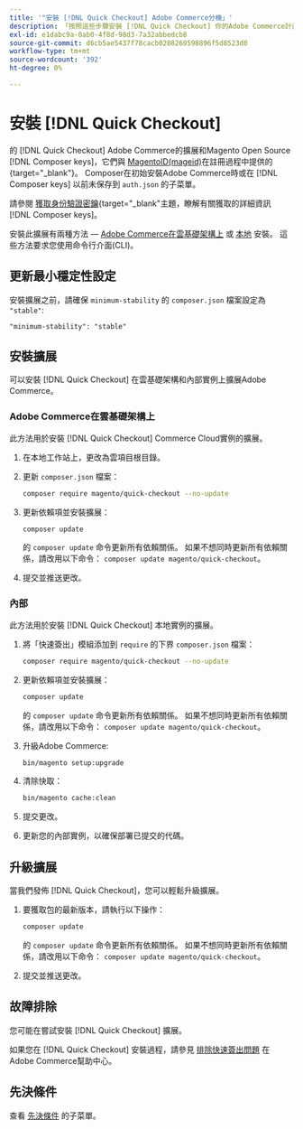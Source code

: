 ```yaml
---
title: '"安裝 [!DNL Quick Checkout] Adobe Commerce分機」'
description: 「按照這些步驟安裝 [!DNL Quick Checkout] 你的Adobe Commerce計畫"
exl-id: e1dabc9a-0ab0-4f8d-98d3-7a32abbedcb8
source-git-commit: d6cb5ae5437f78cacb0208269598896f5d8523d0
workflow-type: tm+mt
source-wordcount: '392'
ht-degree: 0%

---
```


# 安裝 [!DNL Quick Checkout]

的 [!DNL Quick Checkout] Adobe Commerce的擴展和Magento Open Source [!DNL Composer keys]，它們與 [MagentoID(mageid)](https://devdocs.magento.com/marketplace/sellers/profile-personal.html#field-descriptions)在註冊過程中提供的{target=&quot;_blank&quot;}。 Composer在初始安裝Adobe Commerce時或在 [!DNL Composer keys] 以前未保存到 `auth.json` 的子菜單。

請參閱 [獲取身份驗證密鑰](https://devdocs.magento.com/guides/v2.4/install-gde/prereq/connect-auth.html){target=&quot;_blank&quot;主題，瞭解有關獲取的詳細資訊 [!DNL Composer keys]。

安裝此擴展有兩種方法 —  [Adobe Commerce在雲基礎架構上](#magento-commerce-cloud) 或 [本地](#on-premises) 安裝。 這些方法要求您使用命令行介面(CLI)。

## 更新最小穩定性設定

安裝擴展之前，請確保 `minimum-stability` 的 `composer.json` 檔案設定為 `"stable"`:

`"minimum-stability": "stable"`

## 安裝擴展

可以安裝 [!DNL Quick Checkout] 在雲基礎架構和內部實例上擴展Adobe Commerce。

### Adobe Commerce在雲基礎架構上

此方法用於安裝 [!DNL Quick Checkout] Commerce Cloud實例的擴展。

1. 在本地工作站上，更改為雲項目根目錄。

1. 更新 `composer.json` 檔案：

   ```bash
   composer require magento/quick-checkout --no-update
   ```

1. 更新依賴項並安裝擴展：

   ```bash
   composer update
   ```

   的 `composer update` 命令更新所有依賴關係。 如果不想同時更新所有依賴關係，請改用以下命令： `composer update magento/quick-checkout`。

1. 提交並推送更改。

### 內部

此方法用於安裝 [!DNL Quick Checkout] 本地實例的擴展。

1. 將「快速簽出」模組添加到 `require` 的下界 `composer.json` 檔案：

   ```bash
   composer require magento/quick-checkout --no-update
   ```

1. 更新依賴項並安裝擴展：

   ```bash
   composer update
   ```

   的 `composer update` 命令更新所有依賴關係。 如果不想同時更新所有依賴關係，請改用以下命令： `composer update magento/quick-checkout`。

1. 升級Adobe Commerce:

   ```bash
   bin/magento setup:upgrade
   ```

1. 清除快取：

   ```bash
   bin/magento cache:clean
   ```

1. 提交更改。
1. 更新您的內部實例，以確保部署已提交的代碼。

## 升級擴展

當我們發佈 [!DNL Quick Checkout]，您可以輕鬆升級擴展。

1. 要獲取包的最新版本，請執行以下操作：

   ```bash
   composer update
   ```

   的 `composer update` 命令更新所有依賴關係。 如果不想同時更新所有依賴關係，請改用以下命令： `composer update magento/quick-checkout`。

1. 提交並推送更改。

## 故障排除

您可能在嘗試安裝 [!DNL Quick Checkout] 擴展。

如果您在 [!DNL Quick Checkout] 安裝過程，請參見 [排除快速簽出問題](https://support.magento.com/hc/en-us/articles/6909450342541) 在Adobe Commerce幫助中心。

## 先決條件

查看 [先決條件](../quick-checkout/prerequisites.md) 的子菜單。

